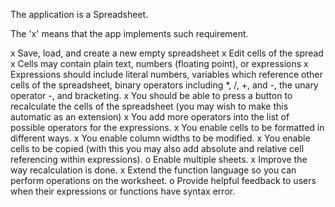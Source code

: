 The application is a Spreadsheet.

The 'x' means that the app implements such requirement.

x Save, load, and create a new empty spreadsheet
x Edit cells of the spread
x Cells may contain plain text, numbers (floating point), or expressions
x Expressions should include literal numbers, variables which reference other cells of the spreadsheet, binary operators including *, /, +, and -, the unary operator -, and bracketing.
x You should be able to press a button to recalculate the cells of the spreadsheet (you may wish to make this automatic as an extension)
x You add more operators into the list of possible operators for the expressions.
x You enable cells to be formatted in different ways.
x You enable column widths to be modified.
x You enable cells to be copied (with this you may also add absolute and relative cell referencing within expressions).
o Enable multiple sheets.
x Improve the way recalculation is done.
x Extend the function language so you can perform operations on the worksheet.
o Provide helpful feedback to users when their expressions or functions have syntax error.